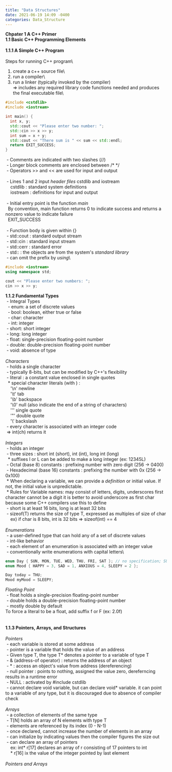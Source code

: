 ```yaml
---
title: "Data Structures"
date: 2021-06-19 14:09 -0400
categories: Data_Structure
---
```

**Chpater 1 A C++ Primer**
\
**1.1 Basic C++ Programming Elements**\
\
**1.1.1 A Simple C++ Program**\
\
Steps for running C++ program\
1) create a c++ source file\
2) run a compiler\
3) run a linker (typically invoked by the compiler)\
=> includes any required library code functions needed and produces the final executable file\
```C++
#include <cstdlib>
#include <iostream>

int main() {
  int x, y;
  std::cout << "Please enter two number: ";
  std::cin >> x >> y;
  int sum = x + y;
  std::cout << "There sum is " << sum << std::endl;
  return EXIT_SUCCESS;
}
```
&nbsp;- Comments are indicated with two slashes (//)\
&nbsp;- Longer block comments are enclosed between /* */ \
&nbsp;- Operators >> and << are used for input and output\
\
&nbsp;- Lines 1 and 2 input *header files* cstdlib and iostream\
&nbsp; &nbsp; cstdlib : standard system definitions\
&nbsp; &nbsp; iostream : definitions for input and output\
\
&nbsp;- Initial entry point is the function *main*\
&nbsp; By convention, main function returns 0 to indicate success and returns a nonzero value to indicate failure\
&nbsp; EXIT_SUCCESS\
\
&nbsp;- Function body is given within {}\
&nbsp;- std::cout : standard output stream\
&nbsp;- std::cin : standard input stream\
&nbsp;- std::cerr : standard error\
&nbsp;- std:: : the objects are from the system's *standard library*\
&nbsp;- can omit the prefix by *using*\
```C++
#include <iostream>
using namespace std;

cout << "Please enter two numbers: ";
cin >> x >> y;
```
**1.1.2 Fundamental Types**\
&nbsp;- Integral Types\
&nbsp;&nbsp;- enum:    a set of discrete values\
&nbsp;&nbsp;- bool:    boolean, either true or false\
&nbsp;&nbsp;- char:    character\
&nbsp;&nbsp;- int:     integer\
&nbsp;- short:     short integer\
&nbsp;- long:      long integer\
&nbsp;- float:     single-precision floating-point number\
&nbsp;- double:    double-precision floating-point number\
&nbsp;- void:      absence of type\
\
*Characters*\
&nbsp;- holds a single character\
&nbsp;- typically 8-bits, but can be modified by C++'s flexibility\
&nbsp;- literal : a constant value enclosed in single quotes\
&nbsp; * special character literals (with \) :\
&nbsp; &nbsp; '\n'  newline\
&nbsp; &nbsp; '\t'  tab\
&nbsp; &nbsp; '\b'  backspace\
&nbsp; &nbsp; '\0'  null (also indicate the end of a string of characters)\
&nbsp; &nbsp; '\''  single quote\
&nbsp; &nbsp; '\"'  double quote\
&nbsp; &nbsp; '\\'  backslash\
&nbsp;- every character is associated with an integer code\
&nbsp;=> int(ch) returns it\
\
*Integers*\
&nbsp;- holds an integer\
&nbsp;- three sizes : short int (short), int (int), long int (long)\
&nbsp; * suffixes l or L can be added to make a long integer (ex: 12345L)\
&nbsp;- Octal (base 8) constants : prefixing number with zero digit (256 -> 0400)\
&nbsp;- Hexadecimal (base 16) constants : prefixing the number with 0x (256 -> 0x100)\
&nbsp;* When declaring a variable, we can provide a *definition* or initial value. If not, the initial value is unpredictable.\
&nbsp;* Rules for Variable names: may consist of letters, digits, underscores first character cannot be a digit it is better to avoid underscore as first char because some C++ compilers use this to define\
&nbsp;- short is at least 16 bits, long is at least 32 bits\
&nbsp;- sizeof(T) returns the size of type T, expressed as multiples of size of char\
&nbsp; &nbsp; ex) if char is 8 bits, int is 32 bits => sizeof(int) == 4\
\
*Enumerations*\
&nbsp;- a user-defined type that can hold any of a set of discrete values\
&nbsp;- int-like behavior\
&nbsp;- each element of an enumeration is associated with an integer value\
&nbsp;- conventionally write enumerations with capital letters\
```C++
enum Day { SUN, MON, TUE, WED, THU, FRI, SAT }; // no specification; SUN would be 0, MON, would be 1
enum Mood { HAPPY = 3, SAD = 1, ANXIOUS = 4, SLEEPY = 2 };  

Day today = THU;
Mood myMood = SLEEPY;
```
*Floating Point*\
&nbsp;- float holds a single-precision floating-point number\
&nbsp;- double holds a double-precision floating-point number\
&nbsp;- mostly double by default\
To force a literal to be a float, add suffix f or F (ex: 2.0f)\
\
\
**1.1.3 Pointers, Arrays, and Structures**\
\
*Pointers*\
&nbsp;- each variable is stored at some address\
&nbsp;- pointer is a variable that holds the value of an address\
&nbsp;- Given type T, the type T* denotes a pointer to a variable of type T\
&nbsp;- & (address-of operator) : returns the address of an object\
&nbsp;- * : access an object's value from address (dereferencing)\
&nbsp;- null pointer : points to nothing, assigned the value zero, dereferncing results in a runtime error\
&nbsp;- NULL : activated by #include cstdlib\
&nbsp;- cannot declare void variable, but can declare void* variable. it can point to a variable of any type, but it is discouraged due to absence of compiler check\
\
*Arrays*\
&nbsp;- a collection of elements of the same type\
&nbsp;- T[N] holds an array of N elements with type T\
&nbsp;- elements are referenced by its index (0 - N-1)\
&nbsp;- once declared, cannot increase the number of elements in an array\
&nbsp;- can initialize by indicating values then the compiler figures the size out\
&nbsp;- can declare an array of pointers\
&nbsp; &nbsp; ex: int* r[17] declares an array of r consisting of 17 pointers to int\
&nbsp; &nbsp; * r[16] ix the value of the integer pointed by last element\
\
*Pointers and Arrays*


